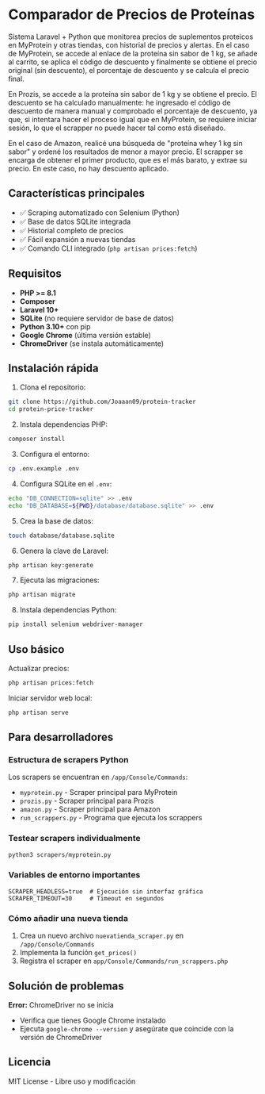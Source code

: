# Comparador de Precios de Proteínas  

Sistema Laravel + Python que monitorea precios de suplementos proteicos en MyProtein y otras tiendas, con historial de precios y alertas.
En el caso de MyProtein, se accede al enlace de la proteína sin sabor de 1 kg, se añade al carrito, se aplica el código de descuento y finalmente se obtiene el precio original (sin descuento), el porcentaje de descuento y se calcula el precio final.

En Prozis, se accede a la proteína sin sabor de 1 kg y se obtiene el precio. El descuento se ha calculado manualmente: he ingresado el código de descuento de manera manual y comprobado el porcentaje de descuento, ya que, si intentara hacer el proceso igual que en MyProtein, se requiere iniciar sesión, lo que el scrapper no puede hacer tal como está diseñado.

En el caso de Amazon, realicé una búsqueda de "proteína whey 1 kg sin sabor" y ordené los resultados de menor a mayor precio. El scrapper se encarga de obtener el primer producto, que es el más barato, y extrae su precio. En este caso, no hay descuento aplicado.
## Características principales  

- ✅ Scraping automatizado con Selenium (Python)  
- ✅ Base de datos SQLite integrada  
- ✅ Historial completo de precios  
- ✅ Fácil expansión a nuevas tiendas  
- ✅ Comando CLI integrado (`php artisan prices:fetch`)  

## Requisitos  

- **PHP >= 8.1**  
- **Composer**  
- **Laravel 10+**  
- **SQLite** (no requiere servidor de base de datos)  
- **Python 3.10+** con pip  
- **Google Chrome** (última versión estable)  
- **ChromeDriver** (se instala automáticamente)  

## Instalación rápida  

1. Clona el repositorio:  
```bash  
git clone https://github.com/Joaaan09/protein-tracker  
cd protein-price-tracker  
```  

2. Instala dependencias PHP:  
```bash  
composer install  
```  

3. Configura el entorno:  
```bash  
cp .env.example .env  
```  

4. Configura SQLite en el `.env`:  
```bash  
echo "DB_CONNECTION=sqlite" >> .env  
echo "DB_DATABASE=${PWD}/database/database.sqlite" >> .env  
```  

5. Crea la base de datos:  
```bash  
touch database/database.sqlite  
```  

6. Genera la clave de Laravel:  
```bash  
php artisan key:generate  
```  

7. Ejecuta las migraciones:  
```bash  
php artisan migrate  
```  

8. Instala dependencias Python:  
```bash  
pip install selenium webdriver-manager  
```  

## Uso básico  

Actualizar precios:  
```bash  
php artisan prices:fetch  
```  

Iniciar servidor web local:  
```bash  
php artisan serve  
```  

## Para desarrolladores  

### Estructura de scrapers Python  
Los scrapers se encuentran en `/app/Console/Commands`:  
- `myprotein.py` - Scraper principal para MyProtein  
- `prozis.py` - Scraper principal para Prozis
- `amazon.py` - Scraper principal para Amazon
- `run_scrappers.py` - Programa que ejecuta los scrappers 

### Testear scrapers individualmente  
```bash  
python3 scrapers/myprotein.py
```  

### Variables de entorno importantes  
```dotenv  
SCRAPER_HEADLESS=true  # Ejecución sin interfaz gráfica  
SCRAPER_TIMEOUT=30     # Timeout en segundos  
```  

### Cómo añadir una nueva tienda  
1. Crea un nuevo archivo `nuevatienda_scraper.py` en `/app/Console/Commands`  
2. Implementa la función `get_prices()`  
3. Registra el scraper en `app/Console/Commands/run_scrappers.php`  

## Solución de problemas  

**Error:** ChromeDriver no se inicia  
- Verifica que tienes Google Chrome instalado  
- Ejecuta `google-chrome --version` y asegúrate que coincide con la versión de ChromeDriver  


## Licencia  

MIT License - Libre uso y modificación
